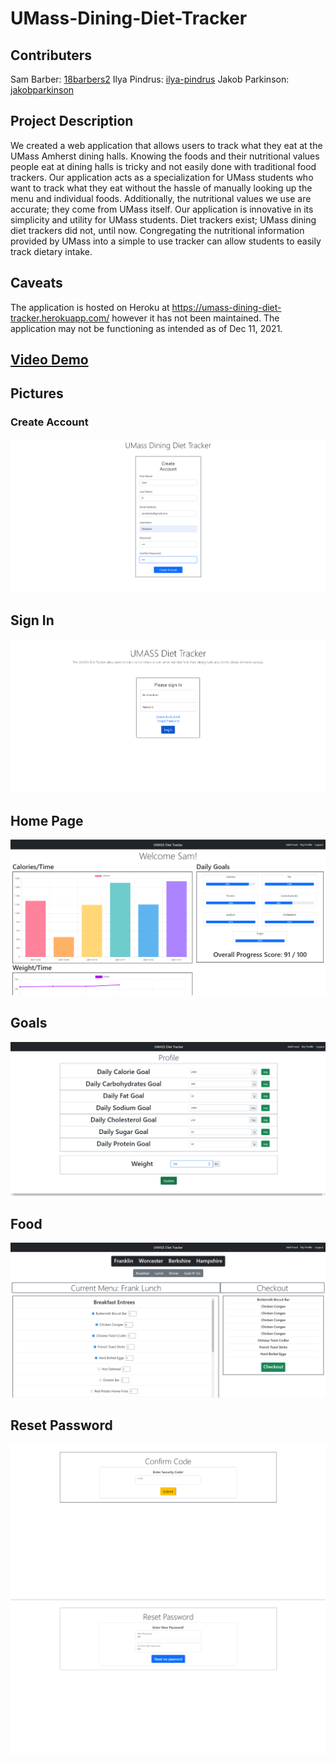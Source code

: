 # UMass-Dining-Diet-Tracker

## Contributers
Sam Barber: [18barbers2](https://github.com/18barbers2/) Ilya Pindrus: [ilya-pindrus](https://github.com/ilya-pindrus/) Jakob Parkinson: [jakobparkinson](https://github.com/jakobparkinson/)

## Project Description

We created a web application that allows users to track what they eat at the UMass Amherst dining halls. Knowing the foods and their nutritional values people eat at dining halls is tricky and not easily done with traditional food trackers. Our application acts as a specialization for UMass students who want to track what they eat without the hassle of manually looking up the menu and individual foods. Additionally, the nutritional values we use are accurate; they come from UMass itself. Our application is innovative in its simplicity and utility for UMass students. Diet trackers exist; UMass dining diet trackers did not, until now. Congregating the nutritional information provided by UMass into a simple to use tracker can allow students to easily track dietary intake.

## Caveats

The application is hosted on Heroku at https://umass-dining-diet-tracker.herokuapp.com/ however it has not been maintained. The application may not be functioning as intended as of Dec 11, 2021.


## [Video Demo](https://www.youtube.com/watch?v=FfFniUb_e0g&list=PLbTmqqGclWPKulyyrGo2EIt9z1ZfMprdO&index=21)

## Pictures

### Create Account
![Create Account Page](docs/final-res/image09.png)

## Sign In
![Sign-in Page](docs/final-res/image01.png)

## Home Page
![Home Page 1](docs/final-res/image04.png)

## Goals
![Goal Page](docs/final-res/image06.png)

## Food
![Food Page](docs/final-res/image08.png)

## Reset Password
![Reset Password Page 1](docs/final-res/image10.png)
![Reset Password Page 2](docs/final-res/image12.png)
